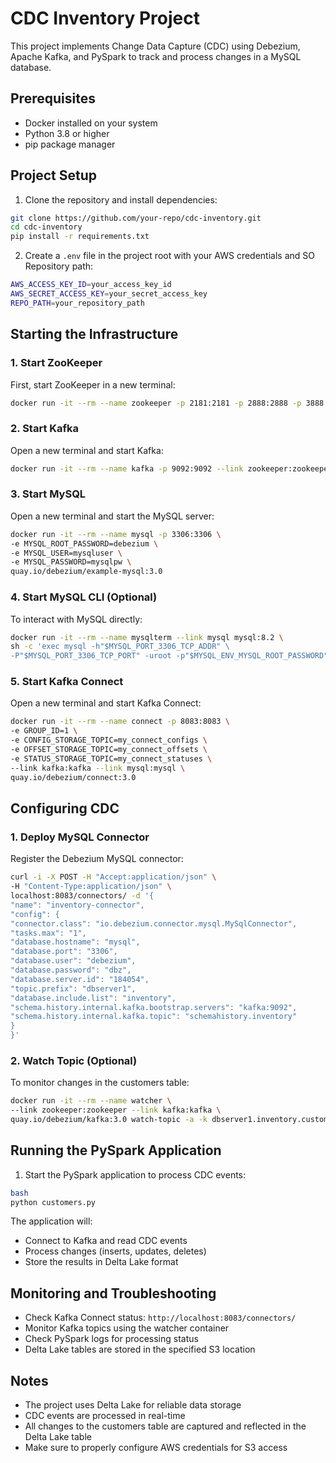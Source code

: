 # CDC Inventory Project

This project implements Change Data Capture (CDC) using Debezium, Apache Kafka, and PySpark to track and process changes in a MySQL database.

## Prerequisites

- Docker installed on your system
- Python 3.8 or higher
- pip package manager

## Project Setup

1. Clone the repository and install dependencies:

```bash
git clone https://github.com/your-repo/cdc-inventory.git
cd cdc-inventory
pip install -r requirements.txt
```

2. Create a `.env` file in the project root with your AWS credentials and SO Repository path:
```bash
AWS_ACCESS_KEY_ID=your_access_key_id
AWS_SECRET_ACCESS_KEY=your_secret_access_key
REPO_PATH=your_repository_path
```
## Starting the Infrastructure

### 1. Start ZooKeeper
First, start ZooKeeper in a new terminal:
```bash
docker run -it --rm --name zookeeper -p 2181:2181 -p 2888:2888 -p 3888:3888 quay.io/debezium/zookeeper:3.0
```
### 2. Start Kafka
Open a new terminal and start Kafka:
```bash
docker run -it --rm --name kafka -p 9092:9092 --link zookeeper:zookeeper quay.io/debezium/kafka:3.0
```
### 3. Start MySQL
Open a new terminal and start the MySQL server:
```bash
docker run -it --rm --name mysql -p 3306:3306 \
-e MYSQL_ROOT_PASSWORD=debezium \
-e MYSQL_USER=mysqluser \
-e MYSQL_PASSWORD=mysqlpw \
quay.io/debezium/example-mysql:3.0
```
### 4. Start MySQL CLI (Optional)
To interact with MySQL directly:
```bash
docker run -it --rm --name mysqlterm --link mysql mysql:8.2 \
sh -c 'exec mysql -h"$MYSQL_PORT_3306_TCP_ADDR" \
-P"$MYSQL_PORT_3306_TCP_PORT" -uroot -p"$MYSQL_ENV_MYSQL_ROOT_PASSWORD"'
```
### 5. Start Kafka Connect
Open a new terminal and start Kafka Connect:
```bash
docker run -it --rm --name connect -p 8083:8083 \
-e GROUP_ID=1 \
-e CONFIG_STORAGE_TOPIC=my_connect_configs \
-e OFFSET_STORAGE_TOPIC=my_connect_offsets \
-e STATUS_STORAGE_TOPIC=my_connect_statuses \
--link kafka:kafka --link mysql:mysql \
quay.io/debezium/connect:3.0
```
## Configuring CDC

### 1. Deploy MySQL Connector
Register the Debezium MySQL connector:
```bash
curl -i -X POST -H "Accept:application/json" \
-H "Content-Type:application/json" \
localhost:8083/connectors/ -d '{
"name": "inventory-connector",
"config": {
"connector.class": "io.debezium.connector.mysql.MySqlConnector",
"tasks.max": "1",
"database.hostname": "mysql",
"database.port": "3306",
"database.user": "debezium",
"database.password": "dbz",
"database.server.id": "184054",
"topic.prefix": "dbserver1",
"database.include.list": "inventory",
"schema.history.internal.kafka.bootstrap.servers": "kafka:9092",
"schema.history.internal.kafka.topic": "schemahistory.inventory"
}
}'
```
### 2. Watch Topic (Optional)
To monitor changes in the customers table:
```bash
docker run -it --rm --name watcher \
--link zookeeper:zookeeper --link kafka:kafka \
quay.io/debezium/kafka:3.0 watch-topic -a -k dbserver1.inventory.customers
```
## Running the PySpark Application

1. Start the PySpark application to process CDC events:
```bash
bash
python customers.py
```
The application will:
- Connect to Kafka and read CDC events
- Process changes (inserts, updates, deletes)
- Store the results in Delta Lake format

## Monitoring and Troubleshooting

- Check Kafka Connect status: `http://localhost:8083/connectors/`
- Monitor Kafka topics using the watcher container
- Check PySpark logs for processing status
- Delta Lake tables are stored in the specified S3 location

## Notes

- The project uses Delta Lake for reliable data storage
- CDC events are processed in real-time
- All changes to the customers table are captured and reflected in the Delta Lake table
- Make sure to properly configure AWS credentials for S3 access

